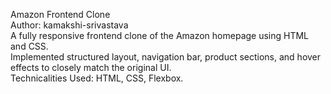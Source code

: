 Amazon Frontend Clone 
<br>
Author: kamakshi-srivastava <br>
A fully responsive frontend clone of the Amazon homepage using HTML and CSS. <br>
Implemented structured layout, navigation bar, product sections, and hover effects to closely match the original UI. <br>
Technicalities Used: HTML, CSS, Flexbox.

